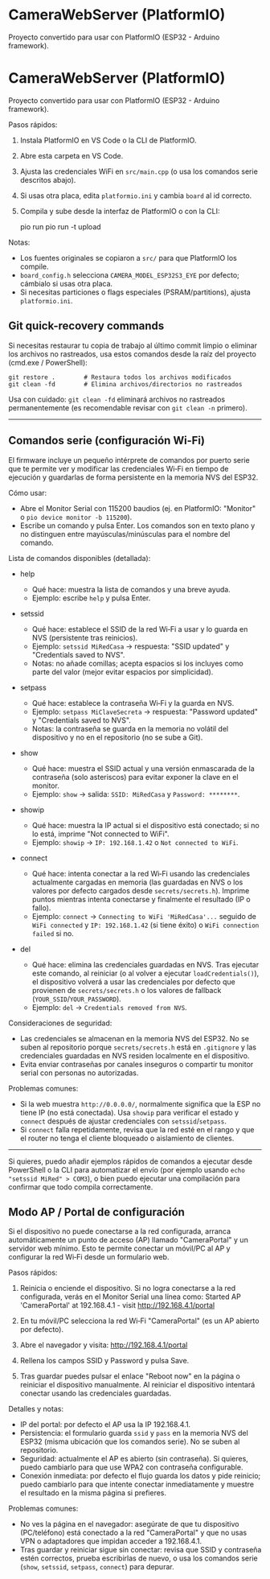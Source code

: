 # CameraWebServer (PlatformIO)

Proyecto convertido para usar con PlatformIO (ESP32 - Arduino framework).

# CameraWebServer (PlatformIO)

Proyecto convertido para usar con PlatformIO (ESP32 - Arduino framework).

Pasos rápidos:

1. Instala PlatformIO en VS Code o la CLI de PlatformIO.
2. Abre esta carpeta en VS Code.
3. Ajusta las credenciales WiFi en `src/main.cpp` (o usa los comandos serie descritos abajo).
4. Si usas otra placa, edita `platformio.ini` y cambia `board` al id correcto.
5. Compila y sube desde la interfaz de PlatformIO o con la CLI:

    pio run
    pio run -t upload

Notas:

- Los fuentes originales se copiaron a `src/` para que PlatformIO los compile.
- `board_config.h` selecciona `CAMERA_MODEL_ESP32S3_EYE` por defecto; cámbialo si usas otra placa.
- Si necesitas particiones o flags especiales (PSRAM/partitions), ajusta `platformio.ini`.

## Git quick-recovery commands

Si necesitas restaurar tu copia de trabajo al último commit limpio o eliminar los archivos no rastreados, usa estos comandos desde la raíz del proyecto (cmd.exe / PowerShell):

```
git restore .        # Restaura todos los archivos modificados
git clean -fd        # Elimina archivos/directorios no rastreados
```

Usa con cuidado: `git clean -fd` eliminará archivos no rastreados permanentemente (es recomendable revisar con `git clean -n` primero).

---

## Comandos serie (configuración Wi‑Fi)

El firmware incluye un pequeño intérprete de comandos por puerto serie que te permite ver y modificar las credenciales Wi‑Fi en tiempo de ejecución y guardarlas de forma persistente en la memoria NVS del ESP32.

Cómo usar:
- Abre el Monitor Serial con 115200 baudios (ej. en PlatformIO: "Monitor" o `pio device monitor -b 115200`).
- Escribe un comando y pulsa Enter. Los comandos son en texto plano y no distinguen entre mayúsculas/minúsculas para el nombre del comando.

Lista de comandos disponibles (detallada):

- help
   - Qué hace: muestra la lista de comandos y una breve ayuda.
   - Ejemplo: escribe `help` y pulsa Enter.

- setssid <ssid>
   - Qué hace: establece el SSID de la red Wi‑Fi a usar y lo guarda en NVS (persistente tras reinicios).
   - Ejemplo: `setssid MiRedCasa` -> respuesta: "SSID updated" y "Credentials saved to NVS".
   - Notas: no añade comillas; acepta espacios si los incluyes como parte del valor (mejor evitar espacios por simplicidad).

- setpass <password>
   - Qué hace: establece la contraseña Wi‑Fi y la guarda en NVS.
   - Ejemplo: `setpass MiClaveSecreta` -> respuesta: "Password updated" y "Credentials saved to NVS".
   - Notas: la contraseña se guarda en la memoria no volátil del dispositivo y no en el repositorio (no se sube a Git).

- show
   - Qué hace: muestra el SSID actual y una versión enmascarada de la contraseña (solo asteriscos) para evitar exponer la clave en el monitor.
   - Ejemplo: `show` -> salida: `SSID: MiRedCasa` y `Password: ********`.

- showip
   - Qué hace: muestra la IP actual si el dispositivo está conectado; si no lo está, imprime "Not connected to WiFi".
   - Ejemplo: `showip` -> `IP: 192.168.1.42` o `Not connected to WiFi`.

- connect
   - Qué hace: intenta conectar a la red Wi‑Fi usando las credenciales actualmente cargadas en memoria (las guardadas en NVS o los valores por defecto cargados desde `secrets/secrets.h`). Imprime puntos mientras intenta conectarse y finalmente el resultado (IP o fallo).
   - Ejemplo: `connect` -> `Connecting to WiFi 'MiRedCasa'...` seguido de `WiFi connected` y `IP: 192.168.1.42` (si tiene éxito) o `WiFi connection failed` si no.

- del
   - Qué hace: elimina las credenciales guardadas en NVS. Tras ejecutar este comando, al reiniciar (o al volver a ejecutar `loadCredentials()`), el dispositivo volverá a usar las credenciales por defecto que provienen de `secrets/secrets.h` o los valores de fallback (`YOUR_SSID`/`YOUR_PASSWORD`).
   - Ejemplo: `del` -> `Credentials removed from NVS`.

Consideraciones de seguridad:
- Las credenciales se almacenan en la memoria NVS del ESP32. No se suben al repositorio porque `secrets/secrets.h` está en `.gitignore` y las credenciales guardadas en NVS residen localmente en el dispositivo.
- Evita enviar contraseñas por canales inseguros o compartir tu monitor serial con personas no autorizadas.

Problemas comunes:
- Si la web muestra `http://0.0.0.0/`, normalmente significa que la ESP no tiene IP (no está conectada). Usa `showip` para verificar el estado y `connect` después de ajustar credenciales con `setssid`/`setpass`.
- Si `connect` falla repetidamente, revisa que la red esté en el rango y que el router no tenga el cliente bloqueado o aislamiento de clientes.

---

Si quieres, puedo añadir ejemplos rápidos de comandos a ejecutar desde PowerShell o la CLI para automatizar el envío (por ejemplo usando `echo "setssid MiRed" > COM3`), o bien puedo ejecutar una compilación para confirmar que todo compila correctamente.

## Modo AP / Portal de configuración

Si el dispositivo no puede conectarse a la red configurada, arranca automáticamente un punto de acceso (AP) llamado "CameraPortal" y un servidor web mínimo. Esto te permite conectar un móvil/PC al AP y configurar la red Wi‑Fi desde un formulario web.

Pasos rápidos:

1. Reinicia o enciende el dispositivo. Si no logra conectarse a la red configurada, verás en el Monitor Serial una línea como:
   Started AP 'CameraPortal' at 192.168.4.1 - visit http://192.168.4.1/portal

2. En tu móvil/PC selecciona la red Wi‑Fi "CameraPortal" (es un AP abierto por defecto).

3. Abre el navegador y visita: http://192.168.4.1/portal

4. Rellena los campos SSID y Password y pulsa Save.

5. Tras guardar puedes pulsar el enlace "Reboot now" en la página o reiniciar el dispositivo manualmente. Al reiniciar el dispositivo intentará conectar usando las credenciales guardadas.

Detalles y notas:
- IP del portal: por defecto el AP usa la IP 192.168.4.1.
- Persistencia: el formulario guarda `ssid` y `pass` en la memoria NVS del ESP32 (misma ubicación que los comandos serie). No se suben al repositorio.
- Seguridad: actualmente el AP es abierto (sin contraseña). Si quieres, puedo cambiarlo para que use WPA2 con contraseña configurable.
- Conexión inmediata: por defecto el flujo guarda los datos y pide reinicio; puedo cambiarlo para que intente conectar inmediatamente y muestre el resultado en la misma página si prefieres.

Problemas comunes:
- No ves la página en el navegador: asegúrate de que tu dispositivo (PC/teléfono) está conectado a la red "CameraPortal" y que no usas VPN o adaptadores que impidan acceder a 192.168.4.1.
- Tras guardar y reiniciar sigue sin conectar: revisa que SSID y contraseña estén correctos, prueba escribirlas de nuevo, o usa los comandos serie (`show`, `setssid`, `setpass`, `connect`) para depurar.
